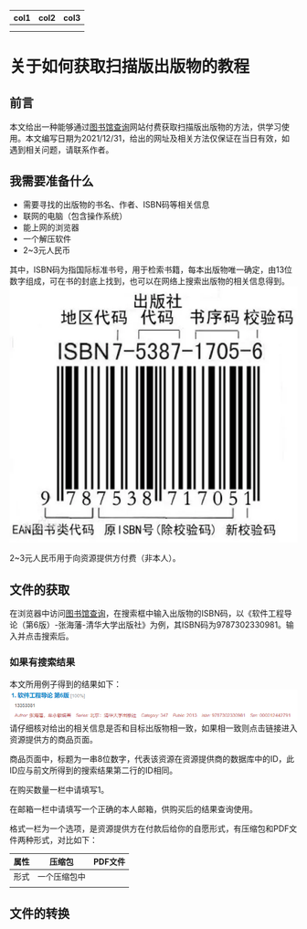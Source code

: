 | col1 | col2 | col3 |
| ---- | ---- | ---- |
|      |      |      |
|      |      |      |

# 关于如何获取扫描版出版物的教程

## 前言

本文给出一种能够通过[图书馆查询](http://www.wenxian11.cn/)网站付费获取扫描版出版物的方法，供学习使用。本文编写日期为2021/12/31，给出的网址及相关方法仅保证在当日有效，如遇到相关问题，请联系作者。

## 我需要准备什么

* 需要寻找的出版物的书名、作者、ISBN码等相关信息
* 联网的电脑（包含操作系统）
* 能上网的浏览器
* 一个解压软件
* 2~3元人民币

其中，ISBN码为指国际标准书号，用于检索书籍，每本出版物唯一确定，由13位数字组成，可在书的封底上找到，也可以在网络上搜索出版物的相关信息得到。
![ISBN码举例](图片/关于如何找扫描版电子书的教程ISBN举例.png "ISBN码举例")

2~3元人民币用于向资源提供方付费（非本人）。

## 文件的获取

在浏览器中访问[图书馆查询](http://www.wenxian11.cn/)，在搜索框中输入出版物的ISBN码，以《软件工程导论（第6版）-张海藩-清华大学出版社》为例，其ISBN码为9787302330981。输入并点击搜索后。

### 如果有搜索结果

本文所用例子得到的结果如下：
![搜索结果](图片/关于如何找扫描版电子书的教程搜索结果.png "搜索结果")
请仔细核对给出的相关信息是否和目标出版物相一致，如果相一致则点击链接进入资源提供方的商品页面。

商品页面中，标题为一串8位数字，代表该资源在资源提供商的数据库中的ID，此ID应与前文所得到的搜索结果第二行的ID相同。

在购买数量一栏中请填写1。

在邮箱一栏中请填写一个正确的本人邮箱，供购买后的结果查询使用。

格式一栏为一个选项，是资源提供方在付款后给你的自愿形式，有压缩包和PDF文件两种形式，对比如下：

| 属性 | 压缩包 | PDF文件 |
| ---- | ---- | ---- |
| 形式 | 一个压缩包中 |      |
|      |      |      |

## 文件的转换
